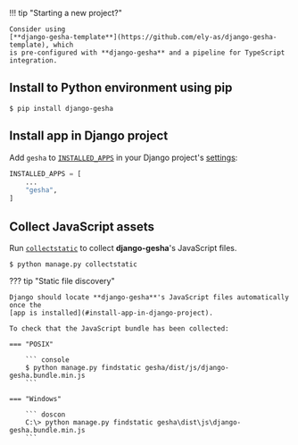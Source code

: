 !!! tip "Starting a new project?"

    Consider using
    [**django-gesha-template**](https://github.com/ely-as/django-gesha-template), which
    is pre-configured with **django-gesha** and a pipeline for TypeScript integration.

## Install to Python environment using pip

``` console
$ pip install django-gesha
```

## Install app in Django project

Add `gesha` to
[`INSTALLED_APPS`](https://docs.djangoproject.com/en/stable/ref/settings/#installed-apps)
in your Django project's
[settings](https://docs.djangoproject.com/en/stable/topics/settings/):

``` py title="settings.py" hl_lines="3"
INSTALLED_APPS = [
    ...
    "gesha",
]
```

## Collect JavaScript assets

Run [`collectstatic`](https://docs.djangoproject.com/en/stable/ref/contrib/staticfiles/#collectstatic)
to collect **django-gesha**'s JavaScript files.

``` console
$ python manage.py collectstatic
```

??? tip "Static file discovery"

    Django should locate **django-gesha**'s JavaScript files automatically once the
    [app is installed](#install-app-in-django-project).

    To check that the JavaScript bundle has been collected:

    === "POSIX"

        ``` console
        $ python manage.py findstatic gesha/dist/js/django-gesha.bundle.min.js
        ```

    === "Windows"

        ``` doscon
        C:\> python manage.py findstatic gesha\dist\js\django-gesha.bundle.min.js
        ```
